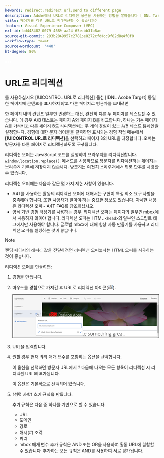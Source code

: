 ```yaml
---
kewords: redirect;redirect url;send to different page
description: Adobe에서 URL로 리디렉션 옵션을 사용하는 방법을 알아봅니다 [!DNL Target] 동일한 페이지에 콘텐츠를 표시하지 않고 다른 페이지로 방문자를 보내려면
title: 페이지를 다른 URL로 리디렉션할 수 있습니까?
feature: Visual Experience Composer (VEC)
exl-id: bd448482-0079-4689-aa24-65ecbb31b8ae
source-git-commit: 293b2869957c2781be8272cfd0cc9f82d8e4f0f0
workflow-type: tm+mt
source-wordcount: '440'
ht-degree: 80%

---
```


# URL로 리디렉션

를 사용하십시오 [!UICONTROL URL로 리디렉션] 옵션 [!DNL Adobe Target] 동일한 페이지에 콘텐츠를 표시하지 않고 다른 페이지로 방문자를 보내려면

한 페이지 내의 컨텐츠 일부만 변경하는 대신, 완전히 다른 두 페이지를 테스트할 수 있습니다. 이 경우 A/B 테스트는 페이지 A와 페이지 B를 비교합니다. 하나는 기본 페이지 A를 가리키고 다른 페이지 B로 리디렉션되는 두 개의 경험이 있는 A/B 테스트 캠페인을 설정합니다. 경험에 대한 문자 레이블을 클릭하면 표시되는 경험 작업 메뉴에서 **[!UICONTROL URL로 리디렉션]**&#x200B;을 선택하고 페이지 B의 URL을 지정합니다. 오퍼는 방문자를 다른 페이지로 리디렉션하도록 구성됩니다.

리디렉션 오퍼는 JavaScript 코드를 실행하여 브라우저를 리디렉션합니다. `window.location.replace();`메서드를 사용하므로 방문자를 리디렉션하는 페이지는 브라우저 기록에 저장되지 않습니다. 방문자는 여전히 브라우저에서 뒤로 단추를 사용할 수 있습니다.

리디렉션 오퍼에는 다음과 같은 몇 가지 제한 사항이 있습니다.

* A4T를 사용하는 활동의 리디렉션 오퍼에 대해서는 구현이 특정 최소 요구 사항을 충족해야 합니다. 또한 사용자가 알아야 하는 중요한 정보도 있습니다. 자세한 내용은 [리디렉션 오퍼 - A4T FAQ](/help/main/c-integrating-target-with-mac/a4t/r-a4t-faq/a4t-faq-redirect-offers.md#concept_21BF213F10E1414A9DCD4A98AF207905)를 참조하십시오.
* 양식 기반 경험 작성기를 사용하는 경우, 리디렉션 오퍼는 페이지의 일부인 mbox에서 사용하지 않아야 합니다. 리디렉션 오퍼는 HTML `<head>`의 일부인 스크립트 태그에서만 사용해야 합니다. 글로벌 mbox에 대해 항상 자동 만들기를 사용하고 리디렉션 오퍼를 설정하는 것이 좋습니다.

>[!NOTE]
>
>랜딩 페이지의 레퍼러 값을 전달하려면 리디렉션 오퍼보다는 HTML 오퍼를 사용하는 것이 좋습니다.

리디렉션 오퍼를 만들려면:

1. 경험을 만듭니다.
1. 마우스를 경험으로 가져간 후 URL로 리디렉션 아이콘(![icon_redirect_url 이미지](assets/icon_redirect_url.png)).

   ![exp_actions 이미지](assets/exp_actions.png)

1. URL을 입력합니다.
1. 원할 경우 현재 쿼리 매개 변수를 포함하는 옵션을 선택합니다.

   이 옵션을 선택하면 방문자 URL에서 ? 다음에 나오는 모든 항목이 리디렉션 시 리디렉션 URL에 추가됩니다.

   이 옵션은 기본적으로 선택되어 있습니다.
1. (선택 사항) 추가 규칙을 만듭니다.

   추가 규칙은 다음 중 하나를 기반으로 할 수 있습니다.

   * URL
   * 도메인
   * 경로
   * 해시(#) 조각
   * 쿼리
   * mbox 매개 변수
   추가 규칙은 AND 또는 OR을 사용하여 활동 URL에 결합할 수 있습니다. 추가하는 모든 규칙은 AND를 사용하여 서로 평가됩니다.
